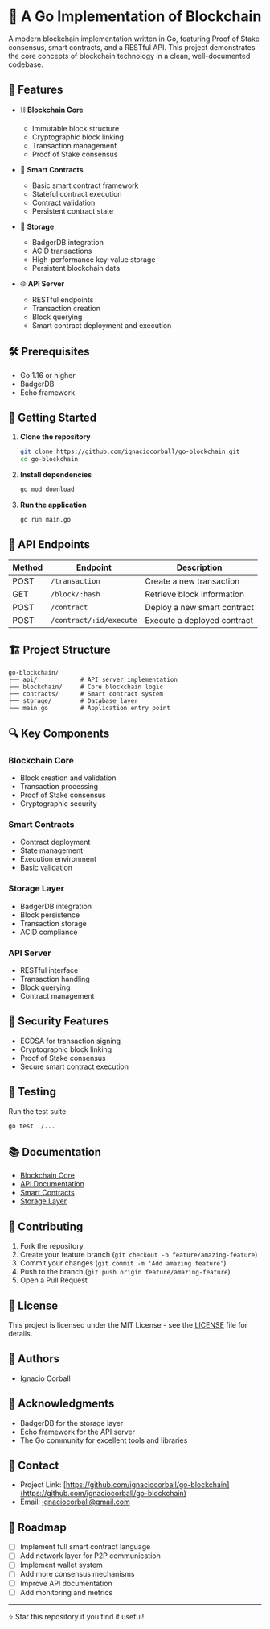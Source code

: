 # 🚀 A Go Implementation of Blockchain

A modern blockchain implementation written in Go, featuring Proof of Stake consensus, smart contracts, and a RESTful API. This project demonstrates the core concepts of blockchain technology in a clean, well-documented codebase.

## 🌟 Features

- ⛓️ **Blockchain Core**
  - Immutable block structure
  - Cryptographic block linking
  - Transaction management
  - Proof of Stake consensus

- 📝 **Smart Contracts**
  - Basic smart contract framework
  - Stateful contract execution
  - Contract validation
  - Persistent contract state

- 💾 **Storage**
  - BadgerDB integration
  - ACID transactions
  - High-performance key-value storage
  - Persistent blockchain data

- 🌐 **API Server**
  - RESTful endpoints
  - Transaction creation
  - Block querying
  - Smart contract deployment and execution

## 🛠️ Prerequisites

- Go 1.16 or higher
- BadgerDB
- Echo framework

## 🚀 Getting Started

1. **Clone the repository**
   ```bash
   git clone https://github.com/ignaciocorball/go-blockchain.git
   cd go-blockchain
   ```

2. **Install dependencies**
   ```bash
   go mod download
   ```

3. **Run the application**
   ```bash
   go run main.go
   ```

## 📡 API Endpoints

| Method | Endpoint | Description |
|--------|----------|-------------|
| POST | `/transaction` | Create a new transaction |
| GET | `/block/:hash` | Retrieve block information |
| POST | `/contract` | Deploy a new smart contract |
| POST | `/contract/:id/execute` | Execute a deployed contract |

## 🏗️ Project Structure

```
go-blockchain/
├── api/            # API server implementation
├── blockchain/     # Core blockchain logic
├── contracts/      # Smart contract system
├── storage/        # Database layer
└── main.go         # Application entry point
```

## 🔍 Key Components

### Blockchain Core
- Block creation and validation
- Transaction processing
- Proof of Stake consensus
- Cryptographic security

### Smart Contracts
- Contract deployment
- State management
- Execution environment
- Basic validation

### Storage Layer
- BadgerDB integration
- Block persistence
- Transaction storage
- ACID compliance

### API Server
- RESTful interface
- Transaction handling
- Block querying
- Contract management

## 🔐 Security Features

- ECDSA for transaction signing
- Cryptographic block linking
- Proof of Stake consensus
- Secure smart contract execution

## 🧪 Testing

Run the test suite:
```bash
go test ./...
```

## 📚 Documentation

- [Blockchain Core](blockchain/README.md)
- [API Documentation](api/README.md)
- [Smart Contracts](contracts/README.md)
- [Storage Layer](storage/README.md)

## 🤝 Contributing

1. Fork the repository
2. Create your feature branch (`git checkout -b feature/amazing-feature`)
3. Commit your changes (`git commit -m 'Add amazing feature'`)
4. Push to the branch (`git push origin feature/amazing-feature`)
5. Open a Pull Request

## 📝 License

This project is licensed under the MIT License - see the [LICENSE](LICENSE) file for details.

## 👥 Authors

- Ignacio Corball

## 🙏 Acknowledgments

- BadgerDB for the storage layer
- Echo framework for the API server
- The Go community for excellent tools and libraries

## 📝 Contact

- Project Link: [https://github.com/ignaciocorball/go-blockchain](https://github.com/ignaciocorball/go-blockchain)
- Email: ignaciocorball@gmail.com

## 🔄 Roadmap

- [ ] Implement full smart contract language
- [ ] Add network layer for P2P communication
- [ ] Implement wallet system
- [ ] Add more consensus mechanisms
- [ ] Improve API documentation
- [ ] Add monitoring and metrics

---

⭐ Star this repository if you find it useful!